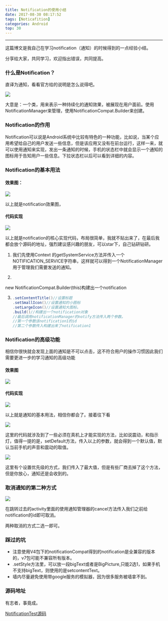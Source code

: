 ```yaml
---
title: Notification的使用小结
date: 2017-08-30 08:17:52
tags: [Noticafition]
categories: Android
top: 30
---
```


---



这篇博文是我自己在学习notification（通知）的时候得到的一点经验小结。

分享给大家，共同学习，欢迎指出错误，共同提高。

<!--more-->

### 什么是Notification？

直译为通知，看看官方给的说明是怎么说得吧。

![](http://ogtmd8elu.bkt.clouddn.com/201708300924_671.png)

大意是：一个类，用来表示一种持续化的通知效果，被展现在用户面前。使用NotificationManager来管理，使用NotificationCompat.Builder来创建。

### Notification的作用

Notification可以说是Android系统中比较有特色的一种功能，比如说，当某个应用希望给自己的用户发送一些信息，但是该应用又没有在前台运行，这样一来，就可以使用通知来实现，发出一条通知的时候，手机的状态栏中就会显示一个通知的图标用于告知用户一些信息。下拉状态栏以后可以看到详细的内容。

### Notification的基本用法

#### 效果图：

![](http://ogtmd8elu.bkt.clouddn.com/201709052036_383.gif)

以上就是notification效果图，

#### 代码实现

![](http://ogtmd8elu.bkt.clouddn.com/201709052036_915.png)

以上就是notification的核心实现代码，布局很简单，我就不贴出来了，在最后我都会放个源码的地址，强烈建议感兴趣的朋友，可以star下，自己钻研钻研。

1. 我们先使用Context 的getSystemService方法并传入一个NOTIFICATION_SERVICE字符串，这样就可以得到一个NotificationManager用于管理我们需要发送的通知。

2. 
  new NotificationCompat.Builder(this)构建出一个notification

3. ```java
   .setContentTitle()//设置标题
   .setSmallIcon()//设置通知的小图标
   .setLargeIcon()//设置通知大图标。
   .build()//构建出一个notification对象 
   //最后调用notificationManager的notify方法传入两个参数。
   //第一个参数该notification1的id
   //第二个参数传入构建出来了notification1  
   ```


### Notification的高级功能

相信你很快就会发现上面的通知是不可以点击，这不符合用户的操作习惯因此我们需要更进一步的学习通知的高级功能

#### 效果图

![](http://ogtmd8elu.bkt.clouddn.com/201709052112_200.gif)

#### 代码实现

![](http://ogtmd8elu.bkt.clouddn.com/201709052147_534.png)

以上就是通知的基本用法，相信你都会了。接着往下看

![](http://ogtmd8elu.bkt.clouddn.com/201709052147_20.png)

这里的代码就涉及到了一些必须在真机上才能实现的方法，比如说震动，和指示灯，值得一提的是，setDefault方法，传入以上的参数，就会得到一个默认值，默认当前手机的声音和震动的取值。

![](http://ogtmd8elu.bkt.clouddn.com/201709052148_111.png)

这里有个设置优先级的方式，我们传入了最大值，但是有些厂商去掉了这个方法，但是你放心，通知还是会收到的。

### 取消通知的第二种方式

![](http://ogtmd8elu.bkt.clouddn.com/201709052156_270.png)

在跳转过去的activity里面的使用通知管理器的cancel方法传入我们之前给notification的id即可取消。

两种取消的方式二选一即可。

### 踩过的坑

* 注意使用V4包下的notificationCompat得到的notification是全兼容的版本的，v7包可能不兼容所有版本。
* .setStyle方法里，可以放一段bigText或者是BigPicture,只能2选1，如果手机不支持bigText，则使用的是setcontentText。
* 墙内尽量避免使用带google服务的模拟器，因为很多服务被墙拿不到。

### 源码地址

有志者，事竟成。

[NotificationTest源码](https://github.com/YanHuiLi/AndroidOpenSourceFrameworkTest/tree/master/Notification/NotificationTest)